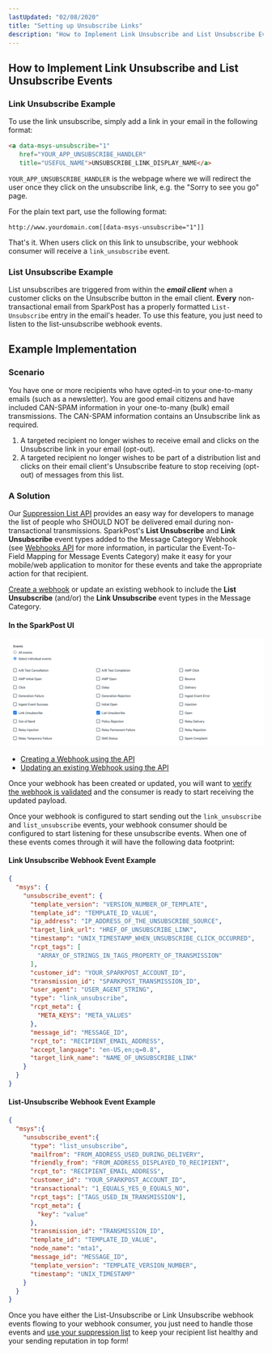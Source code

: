 ```yaml
---
lastUpdated: "02/08/2020"
title: "Setting up Unsubscribe Links"
description: "How to Implement Link Unsubscribe and List Unsubscribe Events Link Unsubscribe Example To use the link unsubscribe simply add a link in your email in the following format a data msys unsubscribe 1 href YOURAPPUNSUBSCRIBEHANDLER title USEFULNAME UNSUBSCRIBELINKDISPLAY NAME a YOURAPPUNSUBSCRIBE HANDLER is the webpage where we will redirect the..."
---
```


## How to Implement Link Unsubscribe and List Unsubscribe Events

### Link Unsubscribe Example

To use the link unsubscribe, simply add a link in your email in the following format:

```html
<a data-msys-unsubscribe="1"
   href="YOUR_APP_UNSUBSCRIBE_HANDLER"
   title="USEFUL_NAME">UNSUBSCRIBE_LINK_DISPLAY_NAME</a>
```

`YOUR_APP_UNSUBSCRIBE_HANDLER` is the webpage where we will redirect the user once they click on the unsubscribe link, e.g. the "Sorry to see you go" page.

For the plain text part, use the following format:

```
http://www.yourdomain.com[[data-msys-unsubscribe="1"]]
```

That's it. When users click on this link to unsubscribe, your webhook consumer will receive a `link_unsubscribe` event.

### List Unsubscribe Example

List unsubscribes are triggered from within the ***email client*** when a customer clicks on the Unsubscribe button in the email client. **Every** non-transactional email from SparkPost has a properly formatted `List-Unsubscribe` entry in the email's header. To use this feature, you just need to listen to the list-unsubscribe webhook events.

## Example Implementation

### Scenario

You have one or more recipients who have opted-in to your one-to-many emails (such as a newsletter). You are good email citizens and have included CAN-SPAM information in your one-to-many (bulk) email transmissions. The CAN-SPAM information contains an Unsubscribe link as required.

1. A targeted recipient no longer wishes to receive email and clicks on the Unsubscribe link in your email (opt-out).
1. A targeted recipient no longer wishes to be part of a distribution list and clicks on their email client's Unsubscribe feature to stop receiving (opt-out) of messages from this list.

### A Solution

Our [Suppression List API](https://www.sparkpost.com/api#/reference/suppression-list "Suppression List API Documentation") provides an easy way for developers to manage the list of people who SHOULD NOT be delivered email during non-transactional transmissions. SparkPost's **List Unsubscribe** and **Link Unsubscribe** event types added to the Message Category Webhook (see [Webhooks API](https://www.sparkpost.com/api#/reference/webhooks) for more information, in particular the Event-To-Field Mapping for Message Events Category) make it easy for your mobile/web application to monitor for these events and take the appropriate action for that recipient.

[Create a webhook](https://www.sparkpost.com/docs/user-guide/defining-webhooks/) or update an existing webhook to include the **List Unsubscribe** (and/or) the **Link Unsubscribe** event types in the Message Category.

#### In the SparkPost UI

![Create a webhook for unsubscribe events](media/setting-up-unsubscribe-links/selected-webhook-events.png)

* [Creating a Webhook using the API](https://developers.sparkpost.com/api/webhooks.html#webhooks-create-post)
* [Updating an existing Webhook using the API](https://developers.sparkpost.com/api/webhooks.html#webhooks-update-and-delete-put)

Once your webhook has been created or updated, you will want to [verify the webhook is validated](https://developers.sparkpost.com/api/webhooks.html#webhooks-validate-post) and the consumer is ready to start receiving the updated payload. 

Once your webhook is configured to start sending out the `link_unsubscribe` and `list_unsubscribe` events, your webhook consumer should be configured to start listening for these unsubscribe events. When one of these events comes through it will have the following data footprint:

#### Link Unsubscribe Webhook Event Example

```json
{
  "msys": {
    "unsubscribe_event": {
      "template_version": "VERSION_NUMBER_OF_TEMPLATE",
      "template_id": "TEMPLATE_ID_VALUE",
      "ip_address": "IP_ADDRESS_OF_THE_UNSUBSCRIBE_SOURCE",
      "target_link_url": "HREF_OF_UNSUBSCRIBE_LINK",
      "timestamp": "UNIX_TIMESTAMP_WHEN_UNSUBSCRIBE_CLICK_OCCURRED",
      "rcpt_tags": [
        "ARRAY_OF_STRINGS_IN_TAGS_PROPERTY_OF_TRANSMISSION"
      ],
      "customer_id": "YOUR_SPARKPOST_ACCOUNT_ID",
      "transmission_id": "SPARKPOST_TRANSMISSION_ID",
      "user_agent": "USER_AGENT_STRING",
      "type": "link_unsubscribe",
      "rcpt_meta": {
        "META_KEYS": "META_VALUES"
      },
      "message_id": "MESSAGE_ID",
      "rcpt_to": "RECIPIENT_EMAIL_ADDRESS",
      "accept_language": "en-US,en;q=0.8",
      "target_link_name": "NAME_OF_UNSUBSCRIBE_LINK"
    }
  }
}
```

#### List-Unsubscribe Webhook Event Example

```json
{
  "msys":{
    "unsubscribe_event":{
      "type": "list_unsubscribe",
      "mailfrom": "FROM_ADDRESS_USED_DURING_DELIVERY",
      "friendly_from": "FROM_ADDRESS_DISPLAYED_TO_RECIPIENT",
      "rcpt_to": "RECIPIENT_EMAIL_ADDRESS",
      "customer_id": "YOUR_SPARKPOST_ACCOUNT_ID",
      "transactional": "1_EQUALS_YES_0_EQUALS_NO",
      "rcpt_tags": ["TAGS_USED_IN_TRANSMISSION"],
      "rcpt_meta": {
        "key": "value"
      },
      "transmission_id": "TRANSMISSION_ID",
      "template_id": "TEMPLATE_ID_VALUE",
      "node_name": "mta1",
      "message_id": "MESSAGE_ID",
      "template_version": "TEMPLATE_VERSION_NUMBER",
      "timestamp": "UNIX_TIMESTAMP"
    }
  }
}
```

Once you have either the List-Unsubscribe or Link Unsubscribe webhook events flowing to your webhook consumer, you just need to handle those events and [use your suppression list](https://www.sparkpost.com/api#/reference/suppression-list) to keep your recipient list healthy and your sending reputation in top form!
